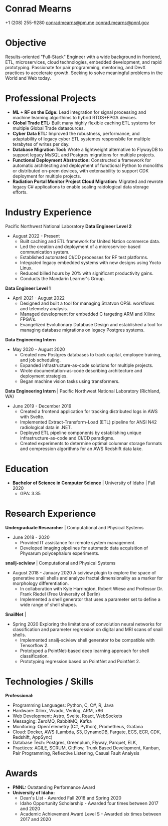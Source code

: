 # Conrad Mearns
+1 (208) 255-9280
conradmearns@pm.me
conrad.mearns@pnnl.gov

# Objective
Results-oriented "Full-Stack" Engineer with a wide background in frontend, ETL, microservices, cloud technologies, embedded development, and rapid prototyping. Passionate for pair programming, mentoring, and DevX practices to accelerate growth. Seeking to solve meaningful problems in the World and Web today.

# Professional Projects
- **ML + RF on the Edge:** Lead integration for signal processing and machine learning algorthims to hybrid RTOS+FPGA devices.
- **Global Trade ETL:** Built many highly flexible caching ETL systems for multiple Global Trade datasources.
- **Cyber Data ETL:** Improved the robustness, performance, and adaptability of legacy cyber ETL systemes responsbile for multiple terabytes of writes per day.
- **Database Migration Tool:** Wrote a lightweight alternative to FlywayDB to support legacy MsSQL and Postgres migrations for multiple projects.
- **Functional Deployment Abstraction:** Constructed a framework for automatic architecting and deployment of functional Python to monoliths or distributed on-prem devices, with extensability to support CDK deployment for multiple projects.
- **Radiation Portal Monitor Project Cloud Migration:** Migrated and rewrote legacy C# applications to enable scaling raidological data storage efforts.

# Industry Experience
Pacific Northwest National Laboratory
**Data Engineer Level 2**
- August 2022 - Present
  - Built caching and ETL framework for United Nation commerce data.
  - Led the creation and deployment of a microservice-based communication system.
  - Established automated CI/CD processes for RF test platforms.
  - Integrated legacy embedded systems with new designs using Yocto Linux.
  - Reduced billed hours by 20% with significant productivity gains.
  - Conducts the Mandarin Learner's Group.
  
**Data Engineer Level 1**
- April 2021 - August 2022
  - Designed and built a tool for managing Stratvon OPSL workflows and telemetry analysis.
  - Managed development for embedded C targeting ARM and Xilinx FPGA's.
  - Evangelized Evolutionary Database Design and established a tool for managing database migrations on legacy Postgres systems.

**Data Engineering Intern**
- May 2020 - August 2020
  - Created new Postgres databases to track capital, employee training, and job scheduling.
  - Expanded infrastructure-as-code solutions for multiple projects.
  - Wrote documentation-as-code describing architecture and deployment strategies.
  - Began machine vision tasks using transformers.

**Data Engineering Intern** | Pacific Northwest National Laboratory (Richland, WA)
- June 2019 - December 2019
  - Created a frontend application for tracking distributed logs in AWS with Svelte.
  - Implemented Extract-Transform-Load (ETL) pipeline for ANSI N42 radiological data in .NET.
  - Deployed ETL pipeline components by establishing unique infrastructure-as-code and CI/CD paradigms.
  - Created experiments to determine optimal columnar storage formats and compression algorithms for an AWS Redshift data lake.


# Education
- **Bachelor of Science in Computer Science** | University of Idaho | Fall 2020
  - GPA: 3.35

# Research Experience
**Undergraduate Researcher** | Computational and Physical Systems
- June 2018 - 2020
  - Provided IT assistance for remote system management.
  - Developed imaging pipelines for automatic data acquisition of Physarum polycephalum experiments.

**snailj-sciview** | Computational and Physical Systems
- August 2018 - January 2020
A sciview plugin to explore the space of generative snail shells and analyze fractal dimensionality as a marker for morphology differentiation.
    - In collaboration with Kyle Harrington, Robert Wiese and Professor Dr. Frank Riedel (Free University of Berlin)
    - Implemented a shell generator that uses a parameter set to define a wide range of shell shapes.

**SnailNet** | 
- Spring 2020
Exploring the limitations of convolution neural networks for classification and parameter regression on digital and MRI scans of snail shells.
    - Implemented snailj-sciview shell generator to be compatible with Tensorflow 2.
    - Prototyped a PointNet-based deep learning approach for shell classification.
    - Prototyping regression based on PointNet and PointNet 2.

# Technologies / Skills
**Professional:**
- Programming Languages: Python, C, C#, R, Java
- Hardware: Xilinx, Vivado, Verilog, ARM, x86
- Web Development: Astro, Svelte, React, WebSockets
- Messaging: ZeroMQ, RabbitMQ, Kafka
- Monitoring: OpenTelemetry (C#, Python), Prometheus, Grafana
- Cloud: Docker, AWS (Lambda, S3, DynamoDB, Fargate, ECS, ECR, CDK, Redshift, AppSync)
- Database Tech: Postgres, Greenplum, Flyway, Parquet, ELK, 
- Practices: AGILE, SCRUM, GitFlow, Trunk Based Development, Kanban, Pair Programming, Reflective Listening, Casual Fault Analysis

# Awards
- **PNNL:** Outstanding Performance Award
- **University of Idaho:**
  - Dean's List - Awarded Fall 2018 and Spring 2020
  - Idaho Opportunity Scholarship - Awarded four times between 2017 and 2020
  - Academic Achievement Award Level S - Awarded six times between 2017 and 2020

